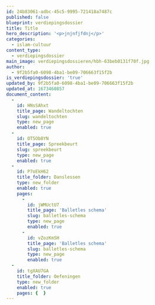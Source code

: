 ```yaml
---
id: 24b83061-adbc-45c5-9995-721418a7487c
published: false
blueprint: verdiepingsdossier
title: Title
hero_description: '<p>jnjnfjfdnj</p>'
categories:
  - islam-cultuur
content_type:
  - verdiepingsdossier
main_image: verdiepingsdossieren/hbh-63beb0131f70f.jpg
author:
  - 9f2b5fa0-6098-4ba1-be09-706663f15f2b
is_verdiepingsdossier: 'true'
updated_by: 9f2b5fa0-6098-4ba1-be09-706663f15f2b
updated_at: 1673460857
document_content:
  -
    id: HNsSAhxt
    title_page: Wandeltochten
    slug: wandeltochten
    type: new_page
    enabled: true
  -
    id: OT5Ob8YN
    title_page: Spreekbeurt
    slug: spreekbeurt
    type: new_page
    enabled: true
  -
    id: P7oEkH62
    title_folder: Danslessen
    type: new_folder
    enabled: true
    pages:
      -
        id: jWMUctU7
        title_page: 'Balletles schema'
        slug: balletles-schema
        type: new_page
        enabled: true
      -
        id: vZozKmSH
        title_page: 'Balletles schema'
        slug: balletles-schema
        type: new_page
        enabled: true
  -
    id: tgXAU7GA
    title_folder: Oefeningen
    type: new_folder
    enabled: true
    pages: {  }
---
```

